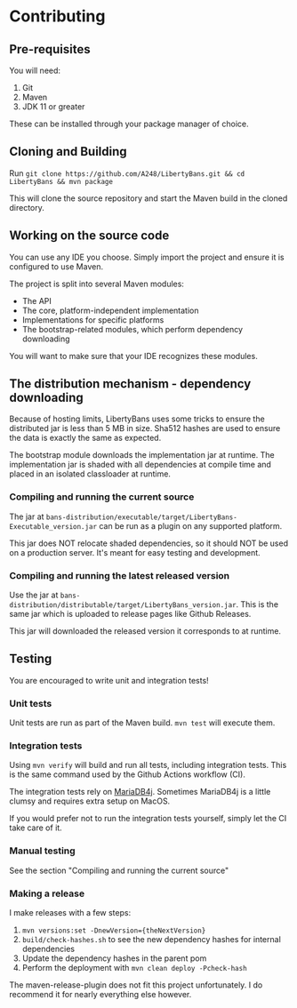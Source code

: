 
# Contributing

## Pre-requisites

You will need:

1. Git
2. Maven
3. JDK 11 or greater

These can be installed through your package manager of choice.

## Cloning and Building

Run `git clone https://github.com/A248/LibertyBans.git && cd LibertyBans && mvn package`

This will clone the source repository and start the Maven build in the cloned directory.

## Working on the source code

You can use any IDE you choose. Simply import the project and ensure it is configured to use Maven.

The project is split into several Maven modules:
* The API
* The core, platform-independent implementation
* Implementations for specific platforms
* The bootstrap-related modules, which perform dependency downloading

You will want to make sure that your IDE recognizes these modules.

## The distribution mechanism - dependency downloading

Because of hosting limits, LibertyBans uses some tricks to ensure the distributed jar is less than 5 MB in size. Sha512 hashes are used to ensure the data is exactly the same as expected.

The bootstrap module downloads the implementation jar at runtime. The implementation jar is shaded with all dependencies at compile time and placed in an isolated classloader at runtime.

### Compiling and running the current source

The jar at `bans-distribution/executable/target/LibertyBans-Executable_version.jar` can be run as a plugin on any supported platform.

This jar does NOT relocate shaded dependencies, so it should NOT be used on a production server. It's meant for easy testing and development.

### Compiling and running the latest released version

Use the jar at `bans-distribution/distributable/target/LibertyBans_version.jar`. This is the same jar which is uploaded to release pages like Github Releases.

This jar will downloaded the released version it corresponds to at runtime.

## Testing

You are encouraged to write unit and integration tests!

### Unit tests

Unit tests are run as part of the Maven build. `mvn test` will execute them.

### Integration tests

Using `mvn verify` will build and run all tests, including integration tests. This is the same command used by the Github Actions workflow (CI).

The integration tests rely on [MariaDB4j](https://github.com/vorburger/MariaDB4j). Sometimes MariaDB4j is a little clumsy and requires extra setup on MacOS.

If you would prefer not to run the integration tests yourself, simply let the CI take care of it.

### Manual testing

See the section "Compiling and running the current source"

### Making a release

I make releases with a few steps:

1. `mvn versions:set -DnewVersion={theNextVersion}`
2. `build/check-hashes.sh` to see the new dependency hashes for internal dependencies
3. Update the dependency hashes in the parent pom
4. Perform the deployment with `mvn clean deploy -Pcheck-hash`

The maven-release-plugin does not fit this project unfortunately. I do recommend it for nearly everything else however.
